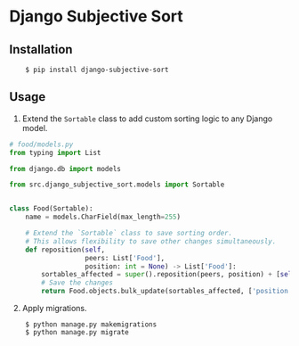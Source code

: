 # Django Subjective Sort

## Installation

```shell
    $ pip install django-subjective-sort
```

## Usage

1. Extend the `Sortable` class to add custom sorting logic to any Django model.

```python
# food/models.py
from typing import List

from django.db import models

from src.django_subjective_sort.models import Sortable


class Food(Sortable):
    name = models.CharField(max_length=255)

    # Extend the `Sortable` class to save sorting order.
    # This allows flexibility to save other changes simultaneously.
    def reposition(self,
                   peers: List['Food'],
                   position: int = None) -> List['Food']:
        sortables_affected = super().reposition(peers, position) + [self]
        # Save the changes
        return Food.objects.bulk_update(sortables_affected, ['position'])
```

2. Apply migrations.

```shell
    $ python manage.py makemigrations
    $ python manage.py migrate
```
